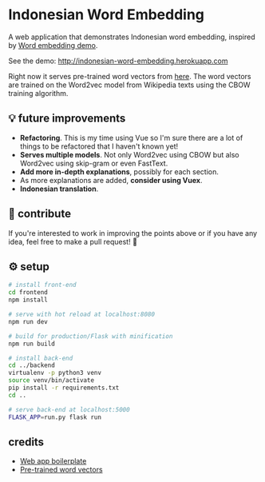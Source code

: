 # Indonesian Word Embedding
A web application that demonstrates Indonesian word embedding, inspired by [Word embedding demo](bionlp-www.utu.fi/wv_demo/).

See the demo: http://indonesian-word-embedding.herokuapp.com

Right now it serves pre-trained word vectors from [here](https://github.com/Kyubyong/wordvectors). The word vectors are trained on the Word2vec model from Wikipedia texts using the CBOW training algorithm. 

## 💡 future improvements
- **Refactoring**. This is my time using Vue so I'm sure there are a lot of things to be refactored that I haven't known yet!
- **Serves multiple models**. Not only Word2vec using CBOW but also Word2vec using skip-gram or even FastText.
- **Add more in-depth explanations**, possibly for each section.
- As more explanations are added, **consider using Vuex**.
- **Indonesian translation**.

## 💭 contribute
If you're interested to work in improving the points above or if you have any idea, feel free to make a pull request! 🙏

## ⚙ setup

``` bash
# install front-end
cd frontend
npm install

# serve with hot reload at localhost:8080
npm run dev

# build for production/Flask with minification
npm run build

# install back-end
cd ../backend
virtualenv -p python3 venv
source venv/bin/activate
pip install -r requirements.txt
cd ..

# serve back-end at localhost:5000
FLASK_APP=run.py flask run
```

## credits
- [Web app boilerplate](https://github.com/oleg-agapov/flask-vue-spa)
- [Pre-trained word vectors](https://github.com/Kyubyong/wordvectors)